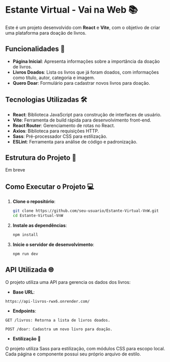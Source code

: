 # Estante Virtual - Vai na Web 📚

Este é um projeto desenvolvido com **React** e **Vite**, com o objetivo de criar uma plataforma para doação de livros.

## Funcionalidades 🚀

- **Página Inicial**: Apresenta informações sobre a importância da doação de livros.
- **Livros Doados**: Lista os livros que já foram doados, com informações como título, autor, categoria e imagem.
- **Quero Doar**: Formulário para cadastrar novos livros para doação.

## Tecnologias Utilizadas 🛠️

- **React**: Biblioteca JavaScript para construção de interfaces de usuário.
- **Vite**: Ferramenta de build rápida para desenvolvimento front-end.
- **React Router**: Gerenciamento de rotas no React.
- **Axios**: Biblioteca para requisições HTTP.
- **Sass**: Pré-processador CSS para estilização.
- **ESLint**: Ferramenta para análise de código e padronização.

## Estrutura do Projeto 📂

Em breve

## Como Executar o Projeto 💻

1. **Clone o repositório**:
   ```bash
   git clone https://github.com/seu-usuario/Estante-Virtual-VnW.git
   cd Estante-Virtual-VnW

2. **Instale as dependências**:
   ```bash
   npm install

3. **Inicie o servidor de desenvolvimento**:
   ```bash
   npm run dev

## API Utilizada 🌐

O projeto utiliza uma API para gerencia os dados dos livros: 

- **Base URL**:
```  
https://api-livros-rwx6.onrender.com/
```
- **Endpoints**:
```
GET /livros: Retorna a lista de livros doados.

POST /doar: Cadastra um novo livro para doação.
```

- **Estilização** 🎨
  
O projeto utiliza Sass para estilização, com módulos CSS para escopo local. Cada página e componente possui seu próprio arquivo de estilo.
